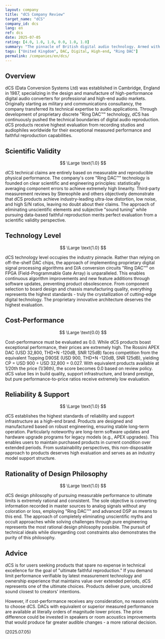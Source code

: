 ```yaml
---
layout: company
title: "dCS Company Review"
target_name: "dCS"
company_id: dcs
lang: en
ref: dcs
date: 2025-07-05
rating: [4.0, 1.0, 1.0, 0.0, 1.0, 1.0]
summary: "The pinnacle of British digital audio technology. Armed with proprietary FPGA-based 'Ring DAC™' technology, dCS continuously pushes the limits of measured performance. Their sound represents the crystallization of engineering dedicated to achieving the most faithful reproduction possible to master sources. However, the astronomical cost of achieving this exceptional performance results in zero cost-performance evaluation, as equivalent measured performance exists at 1/30th the price."
tags: ["United Kingdom", DAC, Digital, High-end, "Ring DAC"]
permalink: /companies/en/dcs/
---
```


## Overview

dCS (Data Conversion Systems Ltd) was established in Cambridge, England in 1987, specializing in the design and manufacture of high-performance digital audio converters for professional and high-end audio markets. Originally starting as military and communications consultancy, the company transferred its technical expertise to audio applications. Through development of proprietary discrete "Ring DAC™" technology, dCS has continuously pushed the technical boundaries of digital audio reproduction. dCS products receive highest evaluation from recording studios and audiophiles worldwide for their exceptional measured performance and faithful reproduction capabilities.

## Scientific Validity

$$ \Large \text{1.0} $$

dCS technical claims are entirely based on measurable and reproducible physical performance. The company's core "Ring DAC™" technology is founded on clear scientific and engineering principles: statistically averaging component errors to achieve extremely high linearity. Third-party measurement reviews by Stereophile and others objectively demonstrate that dCS products achieve industry-leading ultra-low distortion, low noise, and high S/N ratios, leaving no doubt about their claims. The approach of eliminating unscientific elements and subjective "sound tuning" while pursuing data-based faithful reproduction merits perfect evaluation from a scientific validity perspective.

## Technology Level

$$ \Large \text{1.0} $$

dCS technology level occupies the industry pinnacle. Rather than relying on off-the-shelf DAC chips, the approach of implementing proprietary digital signal processing algorithms and D/A conversion circuits "Ring DAC™" on FPGA (Field-Programmable Gate Array) is unparalleled. This enables continuous algorithm improvements and new feature additions through software updates, preventing product obsolescence. From component selection to board design and chassis manufacturing quality, everything represents the highest standards - truly the crystallization of cutting-edge digital technology. The proprietary innovative architecture deserves the highest evaluation.

## Cost-Performance

$$ \Large \text{0.0} $$

Cost-performance must be evaluated as 0.0. While dCS products boast exceptional performance, their prices are extremely high. The Rossini APEX DAC (USD 32,800, THD+N -120dB, SNR 125dB) faces competition from the equivalent Topping D90SE (USD 900, THD+N -120dB, SNR 125dB), yielding CP = USD 900 ÷ USD 32,800 = 0.027. With equivalent products available at 1/20th the price (1/36th), the score becomes 0.0 based on review policy. dCS value lies in build quality, support infrastructure, and brand prestige, but pure performance-to-price ratios receive extremely low evaluation.

## Reliability & Support

$$ \Large \text{1.0} $$

dCS establishes the highest standards of reliability and support infrastructure as a high-end brand. Products are designed and manufactured based on robust engineering, ensuring stable long-term operation. Particularly noteworthy are long-term software updates and hardware upgrade programs for legacy models (e.g., APEX upgrades). This enables users to maintain purchased products in current condition over extended periods. From sustainability perspectives, this non-disposable approach to products deserves high evaluation and serves as an industry model support structure.

## Rationality of Design Philosophy

$$ \Large \text{1.0} $$

dCS design philosophy of pursuing measurable performance to ultimate limits is extremely rational and consistent. The sole objective is converting information recorded in master sources to analog signals without any coloration or loss, employing "Ring DAC™" and advanced DSP as means to this end. The approach of completely eliminating unscientific myths and occult approaches while solving challenges through pure engineering represents the most rational design philosophy possible. The pursuit of technical ideals while disregarding cost constraints also demonstrates the purity of this philosophy.

## Advice

dCS is for users seeking products that spare no expense in technical excellence for the goal of "ultimate faithful reproduction." If you demand limit performance verifiable by latest measurement technology and ownership experience that maintains value over extended periods, dCS represents one of the ultimate choices. Products deliver pure, uncolored sound closest to creators' intentions.

However, if cost-performance receives any consideration, no reason exists to choose dCS. DACs with equivalent or superior measured performance are available at literally orders of magnitude lower prices. The price difference could be invested in speakers or room acoustics improvements that would produce far greater audible changes - a more rational decision.

(2025.07.05)